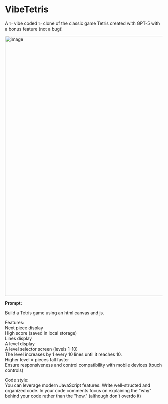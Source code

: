 # VibeTetris
A ✨ vibe coded ✨ clone of the classic game Tetris created with GPT-5 with a bonus feature (not a bug)!

<img width="1456" height="829" alt="image" src="https://github.com/user-attachments/assets/6e9b93ac-eca2-4be7-b323-f98fd3c3c63f" />


**Prompt:**

Build a Tetris game using an html canvas and js.

Features:  
Next piece display  
High score (saved in local storage)  
Lines display  
A level display  
A level selector screen (levels 1-10)  
The level increases by 1 every 10 lines until it reaches 10.  
Higher level = pieces fall faster  
Ensure responsiveness and control compatibility with mobile devices (touch controls)  
  
Code style:  
You can leverage modern JavaScript features. Write well-structed and organized code. In your code comments focus on explaining the "why" behind your code rather than the "how." (although don't overdo it)  

